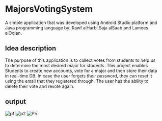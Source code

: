 # MajorsVotingSystem
A simple application that was developed using Android Studio platform and Java programming language
by: Rawf alHarbi,Saja alSaab and Lamees alOqlan.

## Idea description
The purpose of this application is to collect votes from students to help us to determine the most desired major for students.
This project enables Students to create new accounts, vote for a major and then store their data in real-time DB.
In case the user forgets their password, they can reset it using the email that they registered through. The user has the ability
to delete their vote and revote again.

## output
![p1](https://user-images.githubusercontent.com/106197989/216844179-14dc6ea4-5b4a-41c7-a1a6-422904653ec9.png)
![p2](https://user-images.githubusercontent.com/106197989/216844347-c2494b8f-ae53-4803-9102-d19332c57806.png)
![P5](https://user-images.githubusercontent.com/106197989/216844407-9a2c54f8-c3a6-490d-a313-2b15d9d6a316.png)

